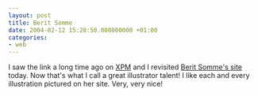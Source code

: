 ```yaml
---
layout: post
title: Berit Somme
date: 2004-02-12 15:28:50.000000000 +01:00
categories:
- web
---
```

I saw the link a long time ago on <a href="http://www.experimental.ro">XPM</a> and I revisited <a href="http://www.somme.no/">Berit Somme's site</a> today. Now that's what I call a great illustrator talent! I like each and every illustration pictured on her site. Very, very nice!
